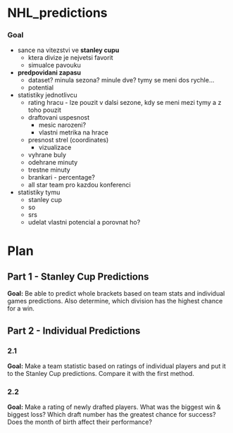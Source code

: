 # NHL_predictions


### Goal 
- sance na vitezstvi ve **stanley cupu**
    - ktera divize je nejvetsi favorit
    - simualce pavouku
- **predpovidani zapasu**
    - dataset? minula sezona? minule dve? tymy se meni dos rychle...
    - potential
- statistiky jednotlivcu
    - rating hracu - lze pouzit v dalsi sezone, kdy se meni mezi tymy a z toho pouzit
    - draftovani uspesnost
        - mesic narozeni?
        - vlastni metrika na hrace
    - presnost strel (coordinates)
        - vizualizace
    - vyhrane buly
    - odehrane minuty
    - trestne minuty
    - brankari - percentage?
    - all star team pro kazdou konferenci
- statistiky tymu
    - stanley cup
    - so
    - srs 
    - udelat vlastni potencial a porovnat ho?



# Plan
## Part 1 - Stanley Cup Predictions
**Goal:** Be able to predict whole brackets based on team stats and individual games predictions. Also determine, which division has the highest chance for a win.
## Part 2 - Individual Predictions
### 2.1
**Goal:** Make a team statistic based on ratings of individual players and put it to the Stanley Cup predictions. Compare it with the first method.
### 2.2
**Goal:** Make a rating of newly drafted players. What was the biggest win & biggest loss? Which draft number has the greatest chance for success? Does the month of birth affect their performance?
